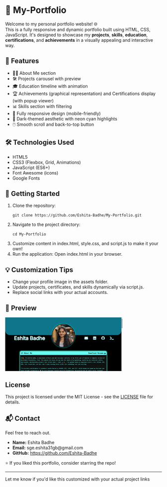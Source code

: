 # 💼 My-Portfolio

Welcome to my personal portfolio website! 🌐  
This is a fully responsive and dynamic portfolio built using HTML, CSS, JavaScript. It's designed to showcase my **projects**, **skills**, **education**, **certifications**, and **achievements** in a visually appealing and interactive way.

## 📌 Features

- 🧑‍💼 About Me section
- 🛠️ Projects carousel with preview
- 🎓 Education timeline with animation
- 🏆 Achievements (graphical representation) and Certifications display (with popup viewer)
- 📊 Skills section with filtering
- 📱 Fully responsive design (mobile-friendly)
- 🌙 Dark-themed aesthetic with neon cyan highlights
- 🖱️ Smooth scroll and back-to-top button

## 🛠️ Technologies Used

- HTML5
- CSS3 (Flexbox, Grid, Animations)
- JavaScript (ES6+)
- Font Awesome (icons)
- Google Fonts

## 🚀 Getting Started
<ol>
    <li>Clone the repository:
        <pre><code>git clone https://github.com/Eshita-Badhe/My-Portfolio.git</code></pre>
    </li>
    <li>Navigate to the project directory:
        <pre><code>cd My-Portfolio</code></pre>
    </li>
    <li>Customize content in index.html, style.css, and script.js to make it your own!   </li>
    <li>Run the application: Open index.html in your browser.    </li>
</ol>

## 💡 Customization Tips
- Change your profile image in the assets folder.
- Update projects, certificates, and skills dynamically via script.js.
- Replace  social links with your actual accounts.

## 📸 Preview
<img src="https://github.com/Eshita-Badhe/My-Portfolio/blob/main/images/preview.png" alt="Preview" style="width:75%;height:auto;">

## License

This project is licensed under the MIT License - see the [LICENSE](LICENSE) file for details.


## 📬 Contact
Feel free to reach out.
<ul>
    <li><strong>Name:</strong> Eshita Badhe</li>
    <li><strong>Email:</strong> sge.eshita31gb@gmail.com</li>
    <li><strong>GitHub:</strong> <a href="https://github.com/Eshita-Badhe">https://github.com/Eshita-Badhe</a></li>
</ul>

⭐ If you liked this portfolio, consider starring the repo!


---

Let me know if you'd like this customized with your actual project links 